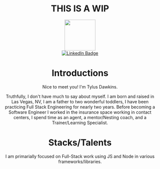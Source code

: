 
<body align="center">
  <h1>THIS IS A WIP</h1>
  <div id="header" align="center">
    <img src="https://media0.giphy.com/media/ZDNQdzCUjIK9VNUE2c/giphy.gif" width="100"/>
  </div>
  <div align="center">
    <div id="badges" width="20%">
      <a href="https://www.linkedin.com/in/tylus-dawkins-292785160/">
       <img src="https://img.shields.io/badge/LinkedIn-blue?style=for-the-badge&logo=linkedin&logoColor=white" alt="LinkedIn Badge"/>
      </a>
    </div>
  </div>
  <h1 align="center">
    Introductions
  </h1>
  <p align="center">
    Nice to meet you! I'm Tylus Dawkins.
  </p>
  <p align="center">
    Truthfully, I don't have much to say about myself. I am born and raised in Las Vegas, NV, I am a father to two wonderful toddlers, I have been practicing Full Stack Engineering for nearly two years. Before becoming a Software Engineer I worked in the insurance space working in contact centers, I spend time as an agent, a mentor/Nesting coach, and a Trainer/Learning Specialist.
  </p>
  <h1 align="center">
    Stacks/Talents
  </h1>
  <p>
    I am primarially focused on Full-Stack work using JS and Node in various frameworks/libraries.
  </p>
</body>


<!--
**TylusDawkins/TylusDawkins** is a ✨ _special_ ✨ repository because its `README.md` (this file) appears on your GitHub profile.

Here are some ideas to get you started:

- 🔭 I’m currently working on ...
- 🌱 I’m currently learning ...
- 👯 I’m looking to collaborate on ...
- 🤔 I’m looking for help with ...
- 💬 Ask me about ...
- 📫 How to reach me: ...
- 😄 Pronouns: ...
- ⚡ Fun fact: ...
-->
